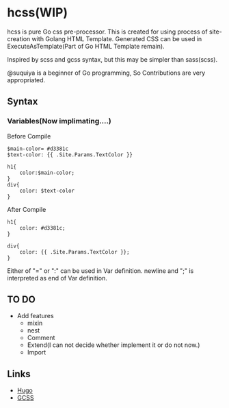 # hcss(WIP)
hcss is pure Go css pre-processor. This is created for using process of site-creation with Golang HTML Template.
Generated CSS can be used in ExecuteAsTemplate(Part of Go HTML Template remain).

Inspired by scss and gcss syntax, but this may be simpler than sass(scss).

@suquiya is a beginner of Go programming, So Contributions are very appropriated.

## Syntax
### Variables(Now implimating....)

Before Compile

```
$main-color= #d3381c
$text-color: {{ .Site.Params.TextColor }}

h1{
    color:$main-color;
}
div{
    color: $text-color
}
```
After Compile
```
h1{
    color: #d3381c;
}

div{
    color: {{ .Site.Params.TextColor }};
}
```

Either of "=" or ":" can be used in Var definition.
newline and ";" is interpreted as end of Var definition.

## TO DO

+ Add features
  + mixin
  + nest
  + Comment
  + Extend(I can not decide whether implement it or do not now.)
  + Import

## Links
+ [Hugo][hugo]
+ [GCSS](https://github.com/yosssi/gcss)

[hugo]: https://github.com/gohugoio/hugo